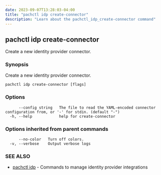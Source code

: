 ```yaml
---
date: 2023-09-07T13:28:03-04:00
title: "pachctl idp create-connector"
description: "Learn about the pachctl_idp_create-connector command"
---
```


## pachctl idp create-connector

Create a new identity provider connector.

### Synopsis

Create a new identity provider connector.

```
pachctl idp create-connector [flags]
```

### Options

```
      --config string   The file to read the YAML-encoded connector configuration from, or '-' for stdin. (default "-")
  -h, --help            help for create-connector
```

### Options inherited from parent commands

```
      --no-color   Turn off colors.
  -v, --verbose    Output verbose logs
```

### SEE ALSO

* [pachctl idp](../pachctl_idp)	 - Commands to manage identity provider integrations

